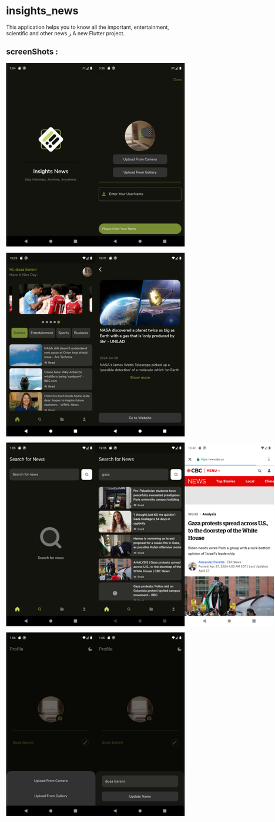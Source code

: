 # insights_news
 This application helps you to know all the important, entertainment, scientific and other news ز
A new Flutter project.
## screenShots :
 <div style= "display: flex; flex-direction: row;">
 <img src="https://github.com/DuaaBaroni/insights_news/blob/main/lib/screenshots/splash.png" height="500">
 <img src="https://github.com/DuaaBaroni/insights_news/blob/main/lib/screenshots/2.png" height="500">

 </div>
<br>
  <div style= "display: flex; flex-direction: row;">
 <img src="https://github.com/DuaaBaroni/insights_news/blob/main/lib/screenshots/science.png" height="500">
 <img src="https://github.com/DuaaBaroni/insights_news/blob/main/lib/screenshots/showmore%20(2).png" height="500">

  </div>


<br>
  <div style= "display: flex; flex-direction: row;">
 <img src="https://github.com/DuaaBaroni/insights_news/blob/main/lib/screenshots/search.png" height="500">
 <img src="https://github.com/DuaaBaroni/insights_news/blob/main/lib/screenshots/search%20news.png" height="500">
 <img src="https://github.com/DuaaBaroni/insights_news/blob/main/lib/screenshots/details.png" height=500>
  </div>
  
   <br>
   <div style= "display: flex; flex-direction:row;">   
 <img src="https://github.com/DuaaBaroni/insights_news/blob/main/lib/screenshots/update%20img.png" height="500">
 <img src="https://github.com/DuaaBaroni/insights_news/blob/main/lib/screenshots/update%20name.png" height="500">

   </div>

 

